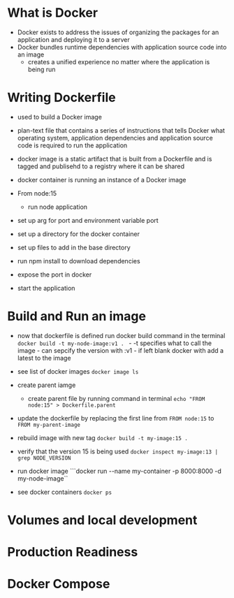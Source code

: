 # What is Docker
- Docker exists to address the issues of organizing the packages for an application and deploying it to a server
- Docker bundles runtime dependencies with application source code into an image 
    - creates a unified experience no matter where the application is being run

# Writing Dockerfile
- used to build a Docker image 
- plan-text file that contains a series of instructions that tells Docker what operating system, application dependencies and application source code is required to run the application
- docker image is a static artifact that is built from a Dockerfile and is tagged and publisehd to a registry where it can be shared 
- docker container is running an instance of a Docker image 

- From node:15 
    - run node application
- set up arg for port and environment variable port 
- set up a directory for the docker container 
- set up files to add in the base directory 
- run npm install to download dependencies
- expose the port in docker 
- start the application 

# Build and Run an image
- now that dockerfile is defined run docker build command in the terminal
    ```docker build -t my-node-image:v1 . ```
        - -t specifies what to call the image 
        - can sepcify the version with :v1 
            - if left blank docker with add a latest to the image 

- see list of docker images 
    ```docker image ls```

- create parent iamge 
    - create parent file by running command in terminal
    ```echo "FROM node:15" > Dockerfile.parent```

- update the dockerfile by replacing the first line from ```FROM node:15``` to ```FROM my-parent-image```

- rebuild image with new tag 
    ```docker build -t my-image:15 .```

- verify that the version 15 is being used 
    ```docker inspect my-image:13 | grep NODE_VERSION```

- run docker image 
```docker run --name my-container -p 8000:8000 -d my-node-image``

- see docker containers 
```docker ps```
# Volumes and local development 

# Production Readiness

# Docker Compose